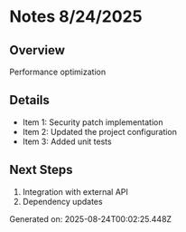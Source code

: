 # Notes 8/24/2025

## Overview
Performance optimization

## Details
- Item 1: Security patch implementation
- Item 2: Updated the project configuration
- Item 3: Added unit tests

## Next Steps
1. Integration with external API
2. Dependency updates

Generated on: 2025-08-24T00:02:25.448Z

